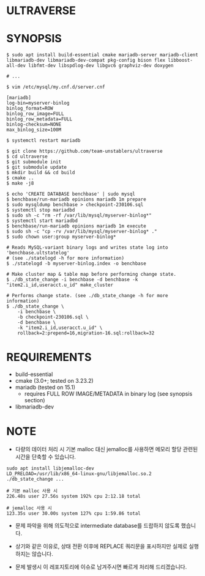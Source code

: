 # ULTRAVERSE

# SYNOPSIS

```shell
$ sudo apt install build-essential cmake mariadb-server mariadb-client libmariadb-dev libmariadb-dev-compat pkg-config bison flex libboost-all-dev libfmt-dev libspdlog-dev libgvc6 graphviz-dev doxygen

# ...

$ vim /etc/mysql/my.cnf.d/server.cnf

[mariadb]
log-bin=myserver-binlog
binlog_format=ROW
binlog_row_image=FULL
binlog_row_metadata=FULL
binlog-checksum=NONE
max_binlog_size=100M

$ systemctl restart mariadb

```

```shell
$ git clone https://github.com/team-unstablers/ultraverse
$ cd ultraverse
$ git submodule init
$ git submodule update
$ mkdir build && cd build 
$ cmake ..
$ make -j8 
```

```shell
$ echo 'CREATE DATABASE benchbase' | sudo mysql
$ benchbase/run-mariadb epinions mariadb 1m prepare
$ sudo mysqldump benchbase > checkpoint-230106.sql
$ systemctl stop mariadbd
$ sudo sh -c "rm -rf /var/lib/mysql/myserver-binlog*"
$ systemctl start mariadbd
$ benchbase/run-mariadb epinions mariadb 1m execute
$ sudo sh -c "cp -rv /var/lib/mysql/myserver-binlog* ."
$ sudo chown user:group myserver-binlog* 

# Reads MySQL-variant binary logs and writes state log into 'benchbase.ultstatelog'
# (see ./statelogd -h for more information)
$ ./statelogd -b myserver-binlog.index -o benchbase

# Make cluster map & table map before performing change state. 
$ ./db_state_change -i benchbase -d benchbase -k "item2.i_id,useracct.u_id" make_cluster

# Performs change state. (see ./db_state_change -h for more information)
$ ./db_state_change \
    -i benchbase \
    -b checkpoint-230106.sql \
    -d benchbase \
    -k "item2.i_id,useracct.u_id" \
    rollback=2:prepend=16,migration-16.sql:rollback=32
```


# REQUIREMENTS

- build-essential
- cmake (3.0+; tested on 3.23.2)
- mariadb (tested on 15.1)
  - requires FULL ROW IMAGE/METADATA in binary log (see synopsis section)
- libmariadb-dev


# NOTE

- 다량의 데이터 처리 시 기본 malloc 대신 jemalloc를 사용하면 메모리 할당 관련된 시간을 단축할 수 있습니다.

```shell
sudo apt install libjemalloc-dev
LD_PRELOAD=/usr/lib/x86_64-linux-gnu/libjemalloc.so.2 ./db_state_change ... 

# 기본 malloc 사용 시
226.48s user 27.56s system 192% cpu 2:12.18 total

# jemalloc 사용 시
123.35s user 30.00s system 127% cpu 1:59.86 total
```

- 문제 파악을 위해 의도적으로 intermediate database를 드랍하지 않도록 했습니다.
- 상기와 같은 이유로, 상태 전환 이후에 REPLACE 쿼리문을 표시하지만 실제로 실행하지는 않습니다.

- 문제 발생시 이 레포지토리에 이슈로 남겨주시면 빠르게 처리해 드리겠습니다.
